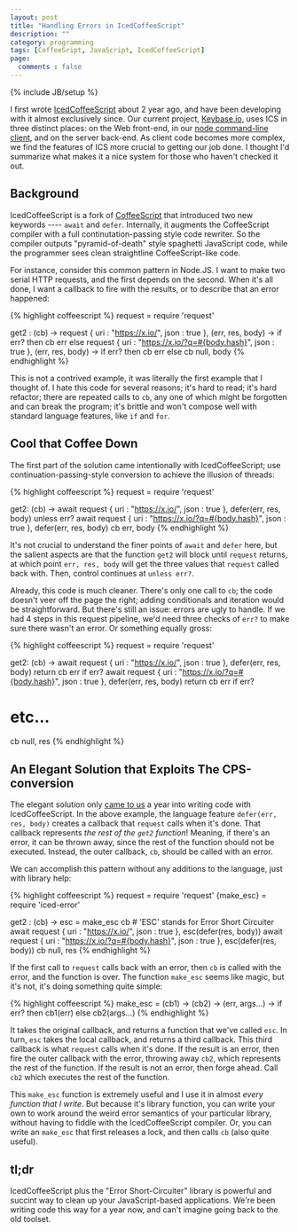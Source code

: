 ```yaml
---
layout: post
title: "Handling Errors in IcedCoffeeScript"
description: ""
category: programming
tags: [CoffeeSript, JavaScript, IcedCoffeeScript]
page:
  comments : false
---
```

{% include JB/setup %}

<link href="/assets/css/blog.css" rel="stylesheet" media="screen" />

I first wrote [IcedCoffeeScript](https://github.com/maxtaco/coffee-script) about 2 year ago, 
and have been developing with it almost exclusively since.  Our current project, 
[Keybase.io](https://keybase.io), uses ICS
in three distinct places: on the Web front-end, in our [node command-line client](https://github.com/keybase/node-client),
and on the server back-end.  As client code becomes more complex, we find the
features of ICS more crucial to getting our job done.  I thought I'd summarize
what makes it a nice system for those who haven't checked it out.

## Background

IcedCoffeeScript is a fork of [CoffeeScript](https://github.com/jashkenas/coffee-script) that introduced two new keywords
---- `await` and `defer`.  Internally, it augments the CoffeeScript compiler
with a full continutation-passing style code rewriter.  So the compiler
outputs "pyramid-of-death" style spaghetti JavaScript code, while the
programmer sees clean straightline CoffeeScript-like code.

For instance, consider this common pattern in Node.JS.  I want to make two serial
HTTP requests, and the first depends on the second.  When it's all done, I want
a callback to fire with the results, or to describe that an error happened:

{% highlight coffeescript %}
request = require 'request'

get2 : (cb) ->
  request { uri : "https://x.io/", json : true }, (err, res, body) ->
    if err? then cb err
    else 
      request { uri : "https://x.io/?q=#{body.hash}", json : true }, (err, res, body) ->
        if err? then cb err
        else cb null, body
{% endhighlight %}

This is not a contrived example, it was literally the first example that I thought of.
I hate this code for several reasons; it's hard to read; it's hard refactor; there are
repeated calls to `cb`, any one of which might be forgotten and can break the program;
it's brittle and won't compose well with standard language features, like `if` and `for`.

## Cool that Coffee Down

The first part of the solution came intentionally with IcedCoffeeScript; use
continuation-passing-style conversion to achieve the illusion of threads:

{% highlight coffeescript %}
request = require 'request'

get2: (cb) ->
  await request { uri : "https://x.io/", json : true }, defer(err, res, body)
  unless err?
    await request { uri : "https://x.io/?q=#{body.hash}", json : true }, defer(err, res, body)
  cb err, body
{% endhighlight %}

It's not crucial to understand the finer points of `await` and `defer` here, but the
salient aspects are that the function `get2` will block until `request` returns,
at which point `err, res, body` will get the three values that `request` called back with.
Then, control continues at `unless err?`.

Already, this code is much cleaner.  There's only one call to `cb`; the code doesn't
veer off the page the right; adding conditionals and iteration would be straightforward.
But there's still an issue: errors are ugly to handle.  If we had 4 steps in this
request pipeline, we'd need three checks of `err?` to make sure there wasn't an error.
Or something equally gross:

{% highlight coffeescript %}
request = require 'request'

get2: (cb) ->
  await request { uri : "https://x.io/", json : true }, defer(err, res, body)
  return cb err if err?
  await request { uri : "https://x.io/?q=#{body.hash}", json : true }, defer(err, res, body)
  return cb err if err?
  # etc...
  cb null, res
{% endhighlight %}



## An Elegant Solution that Exploits The CPS-conversion

The elegant solution only [came to us](https://github.com/maxtaco/coffee-script/issues/35) a year into writing code with IcedCoffeeScript.
In the above example, the language feature `defer(err, res, body)` creates a callback that
`request` calls when it's done.  That callback represents *the rest of the `get2` function*!
Meaning, if there's an error, it can be thrown away, since the rest of the function should
not be executed.  Instead, the outer callback, `cb`, should be called with an error.

We can accomplish this pattern without any additions to the language, just with library help:

{% highlight coffeescript %}
request = require 'request'
{make_esc} = require 'iced-error'

get2 : (cb) ->
  esc = make_esc cb # 'ESC' stands for Error Short Circuiter
  await request { uri : "https://x.io/", json : true }, esc(defer(res, body))
  await request { uri : "https://x.io/?q=#{body.hash}", json : true }, esc(defer(res, body))
  cb null, res
{% endhighlight %}

If the first call to `request` calls back with an error, then `cb` is called with the error, and the function is over.
The function `make_esc` seems like magic, but it's not, it's doing something quite simple:

{% highlight coffeescript %}
make_esc = (cb1) -> (cb2) -> (err, args...) ->
  if err? then cb1(err) else cb2(args...)
{% endhighlight %}

It takes the original callback, and returns a function that we've called `esc`.  In turn,
`esc` takes the local callback, and returns a third callback.  This third callback is what
`request` calls when it's done.  If the result is an error, then fire the outer callback
with the error, throwing away `cb2`, which represents the rest of the function. If the result
is not an error, then forge ahead.  Call `cb2` which executes the rest of the function.

This `make_esc` function is extremely useful and I use it in almost *every function that I write*.
But because it's library function, you can write your own to work around the weird error
semantics of your particular library, without having to fiddle with the IcedCoffeeScript
compiler. Or, you can write an `make_esc` that first releases a lock, and then calls `cb`
(also quite useful).

## tl;dr

IcedCoffeeScript plus the "Error Short-Circuiter" library is powerful and succint
way to clean up your JavaScript-based applications.  We're been writing code this
way for a year now, and can't imagine going back to the old toolset.